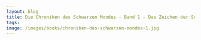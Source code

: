 ```yaml
---
layout: blog
title: Die Chroniken des Schwarzen Mondes - Band 1 - Das Zeichen der Schatten
tags: 
image: /images/books/chroniken-des-schwarzen-mondes-1.jpg
---
```

